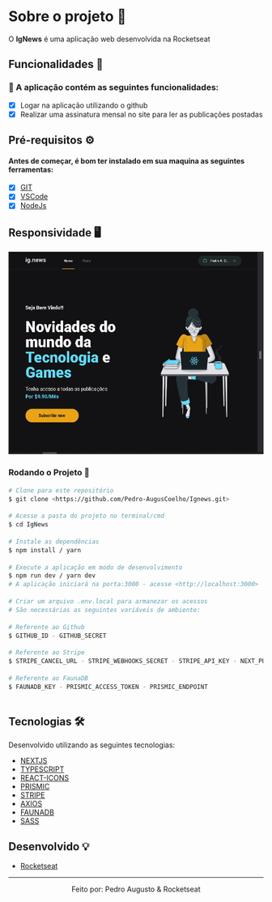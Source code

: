 # Sobre o projeto 💬

O **IgNews** é uma aplicação web desenvolvida na Rocketseat

## Funcionalidades 🧠

###  📕 A aplicação contém as seguintes funcionalidades:

- [x] Logar na aplicação utilizando o github
- [x] Realizar uma assinatura mensal no site para ler as publicações postadas

## Pré-requisitos ⚙

#### Antes de começar, é bom ter instalado em sua maquina as seguintes ferramentas:
- [x] [GIT](https://git-scm.com/)
- [x] [VSCode](https://code.visualstudio.com/)
- [x] [NodeJs](https://nodejs.org/en/)

## Responsividade 🖥

<div align='left'>
  <img height='400px' alt='Readme' title='Readme' src='./asset/Video.gif'>
</div>

### Rodando o Projeto 📖

```bash
# Clone para este repositório
$ git clone <https://github.com/Pedro-AugusCoelho/Ignews.git>

# Acesse a pasta do projeto no terminal/cmd
$ cd IgNews

# Instale as dependências
$ npm install / yarn

# Execute a aplicação em modo de desenvolvimento
$ npm run dev / yarn dev
# A aplicação iniciará na porta:3000 - acesse <http://localhost:3000>

# Criar um arquivo .env.local para armanezar os acessos
# São necessárias as seguintes variáveis de ambiente:

# Referente ao Github
$ GITHUB_ID - GITHUB_SECRET

# Referente ao Stripe
$ STRIPE_CANCEL_URL - STRIPE_WEBHOOKS_SECRET - STRIPE_API_KEY - NEXT_PUBLIC_STRIPE_PUBLIC_KEY - STRIPE_SUCCESS_URL

# Referente ao FaunaDB
$ FAUNADB_KEY - PRISMIC_ACCESS_TOKEN - PRISMIC_ENDPOINT
 
```

## Tecnologias 🛠

Desenvolvido utilizando as seguintes tecnologias:

- [NEXTJS](https://nextjs.org/)
- [TYPESCRIPT](https://www.typescriptlang.org/)
- [REACT-ICONS](https://react-icons.github.io/react-icons/)
- [PRISMIC](https://prismic.io/)
- [STRIPE](https://stripe.com/br)
- [AXIOS](https://axios-http.com/docs/intro)
- [FAUNADB](https://fauna.com/)
- [SASS](https://sass-lang.com/)


## Desenvolvido 💡

- [Rocketseat](https://www.rocketseat.com.br/)

****************

<p align="center">Feito por: Pedro Augusto & Rocketseat</p>

